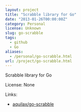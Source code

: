 ```yaml
---
layout: project
title: "Scrabble library for Go"
date: "2013-01-26T00:00:00Z"
category: Personal
license: Unknown
slug: go-scrabble
tags:
  - github
  - Go
aliases:
  - /personal/go-scrabble.html
url: /project/go-scrabble.html
---
```


Scrabble library for Go

License: None

Links:

* [aquilax/go-scrabble](https://github.com/aquilax/go-scrabble)

